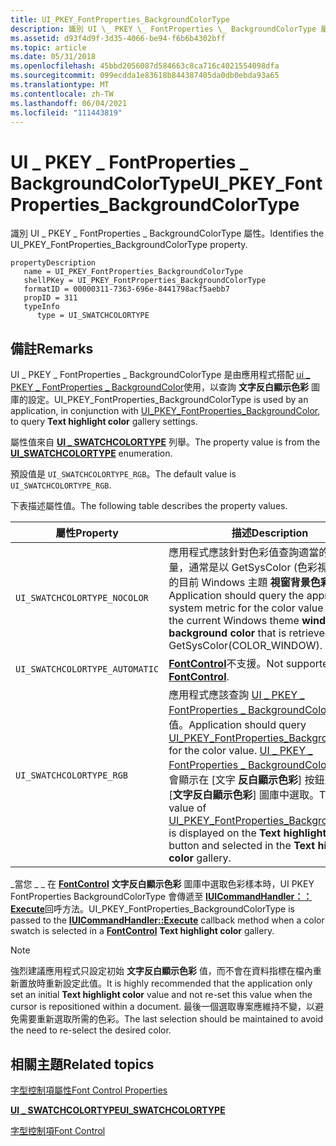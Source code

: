 ```yaml
---
title: UI_PKEY_FontProperties_BackgroundColorType
description: 識別 UI \_ PKEY \_ FontProperties \_ BackgroundColorType 屬性。
ms.assetid: d93f4d9f-3d35-4066-be94-f6b6b4302bff
ms.topic: article
ms.date: 05/31/2018
ms.openlocfilehash: 45bbd2056087d584663c8ca716c4021554098dfa
ms.sourcegitcommit: 099ecdda1e83618b844387405da0db0ebda93a65
ms.translationtype: MT
ms.contentlocale: zh-TW
ms.lasthandoff: 06/04/2021
ms.locfileid: "111443819"
---
```

# <a name="ui_pkey_fontproperties_backgroundcolortype"></a><span data-ttu-id="76e22-103">UI \_ PKEY \_ FontProperties \_ BackgroundColorType</span><span class="sxs-lookup"><span data-stu-id="76e22-103">UI\_PKEY\_FontProperties\_BackgroundColorType</span></span>

<span data-ttu-id="76e22-104">識別 UI \_ PKEY \_ FontProperties \_ BackgroundColorType 屬性。</span><span class="sxs-lookup"><span data-stu-id="76e22-104">Identifies the UI\_PKEY\_FontProperties\_BackgroundColorType property.</span></span>

```
propertyDescription
   name = UI_PKEY_FontProperties_BackgroundColorType
   shellPKey = UI_PKEY_FontProperties_BackgroundColorType
   formatID = 00000311-7363-696e-8441798acf5aebb7
   propID = 311
   typeInfo
      type = UI_SWATCHCOLORTYPE
```

## <a name="remarks"></a><span data-ttu-id="76e22-105">備註</span><span class="sxs-lookup"><span data-stu-id="76e22-105">Remarks</span></span>

<span data-ttu-id="76e22-106">UI \_ PKEY \_ FontProperties \_ BackgroundColorType 是由應用程式搭配 [ui \_ PKEY \_ FontProperties \_ BackgroundColor](/windows/desktop/windowsribbon/windowsribbon-reference-properties-uipkey-fontproperties-backgroundcolor)使用，以查詢 **文字反白顯示色彩** 圖庫的設定。</span><span class="sxs-lookup"><span data-stu-id="76e22-106">UI\_PKEY\_FontProperties\_BackgroundColorType is used by an application, in conjunction with [UI\_PKEY\_FontProperties\_BackgroundColor](/windows/desktop/windowsribbon/windowsribbon-reference-properties-uipkey-fontproperties-backgroundcolor), to query **Text highlight color** gallery settings.</span></span>

<span data-ttu-id="76e22-107">屬性值來自 [**UI \_ SWATCHCOLORTYPE**](/windows/desktop/api/uiribbon/ne-uiribbon-ui_swatchcolortype) 列舉。</span><span class="sxs-lookup"><span data-stu-id="76e22-107">The property value is from the [**UI\_SWATCHCOLORTYPE**](/windows/desktop/api/uiribbon/ne-uiribbon-ui_swatchcolortype) enumeration.</span></span>

<span data-ttu-id="76e22-108">預設值是 `UI_SWATCHCOLORTYPE_RGB`。</span><span class="sxs-lookup"><span data-stu-id="76e22-108">The default value is `UI_SWATCHCOLORTYPE_RGB`.</span></span>

<span data-ttu-id="76e22-109">下表描述屬性值。</span><span class="sxs-lookup"><span data-stu-id="76e22-109">The following table describes the property values.</span></span>



|   <span data-ttu-id="76e22-110">屬性</span><span class="sxs-lookup"><span data-stu-id="76e22-110">Property</span></span>                             |   <span data-ttu-id="76e22-111">描述</span><span class="sxs-lookup"><span data-stu-id="76e22-111">Description</span></span>                                                                                                                                                                                                                                                                                                                                                                                                                                                            |
|--------------------------------|---------------------------------------------------------------------------------------------------------------------------------------------------------------------------------------------------------------------------------------------------------------------------------------------------------------------------------------------------------------------------------------------------------------------------------------------------------------|
| `UI_SWATCHCOLORTYPE_NOCOLOR`   | <span data-ttu-id="76e22-112">應用程式應該針對色彩值查詢適當的系統計量，通常是以 GetSysColor (色彩視窗) 抓取的目前 Windows 主題 **視窗背景色彩** \_ 。</span><span class="sxs-lookup"><span data-stu-id="76e22-112">Application should query the appropriate system metric for the color value typically the current Windows theme **window background color** that is retrieved with GetSysColor(COLOR\_WINDOW).</span></span>                                                                                                                                                                                                                                                                 |
| `UI_SWATCHCOLORTYPE_AUTOMATIC` | <span data-ttu-id="76e22-113">[**FontControl**](windowsribbon-element-fontcontrol.md)不支援。</span><span class="sxs-lookup"><span data-stu-id="76e22-113">Not supported by the [**FontControl**](windowsribbon-element-fontcontrol.md).</span></span>                                                                                                                                                                                                                                                                                                                                                                                |
| `UI_SWATCHCOLORTYPE_RGB`       | <span data-ttu-id="76e22-114">應用程式應該查詢 [UI \_ PKEY \_ FontProperties \_ BackgroundColor](/windows/desktop/windowsribbon/windowsribbon-reference-properties-uipkey-fontproperties-backgroundcolor) 的色彩值。</span><span class="sxs-lookup"><span data-stu-id="76e22-114">Application should query [UI\_PKEY\_FontProperties\_BackgroundColor](/windows/desktop/windowsribbon/windowsribbon-reference-properties-uipkey-fontproperties-backgroundcolor) for the color value.</span></span> <span data-ttu-id="76e22-115">[UI \_ PKEY \_ FontProperties \_ BackgroundColor](/windows/desktop/windowsribbon/windowsribbon-reference-properties-uipkey-fontproperties-backgroundcolor)的色彩值會顯示在 [文字 **反白顯示色彩**] 按鈕上，並在 [**文字反白顯示色彩**] 圖庫中選取。</span><span class="sxs-lookup"><span data-stu-id="76e22-115">The color value of [UI\_PKEY\_FontProperties\_BackgroundColor](/windows/desktop/windowsribbon/windowsribbon-reference-properties-uipkey-fontproperties-backgroundcolor) is displayed on the **Text highlight color** button and selected in the **Text highlight color** gallery.</span></span><br/> |



 

<span data-ttu-id="76e22-116">\_當您 \_ \_ 在 [**FontControl**](windowsribbon-element-fontcontrol.md) **文字反白顯示色彩** 圖庫中選取色彩樣本時，UI PKEY FontProperties BackgroundColorType 會傳遞至 [**IUICommandHandler：： Execute**](/windows/desktop/api/uiribbon/nf-uiribbon-iuicommandhandler-execute)回呼方法。</span><span class="sxs-lookup"><span data-stu-id="76e22-116">UI\_PKEY\_FontProperties\_BackgroundColorType is passed to the [**IUICommandHandler::Execute**](/windows/desktop/api/uiribbon/nf-uiribbon-iuicommandhandler-execute) callback method when a color swatch is selected in a [**FontControl**](windowsribbon-element-fontcontrol.md) **Text highlight color** gallery.</span></span>

> [!Note]  
> <span data-ttu-id="76e22-117">強烈建議應用程式只設定初始 **文字反白顯示色彩** 值，而不會在資料指標在檔內重新置放時重新設定此值。</span><span class="sxs-lookup"><span data-stu-id="76e22-117">It is highly recommended that the application only set an initial **Text highlight color** value and not re-set this value when the cursor is repositioned within a document.</span></span> <span data-ttu-id="76e22-118">最後一個選取專案應維持不變，以避免需要重新選取所需的色彩。</span><span class="sxs-lookup"><span data-stu-id="76e22-118">The last selection should be maintained to avoid the need to re-select the desired color.</span></span>

 

## <a name="related-topics"></a><span data-ttu-id="76e22-119">相關主題</span><span class="sxs-lookup"><span data-stu-id="76e22-119">Related topics</span></span>

<dl> <dt>

[<span data-ttu-id="76e22-120">字型控制項屬性</span><span class="sxs-lookup"><span data-stu-id="76e22-120">Font Control Properties</span></span>](windowsribbon-reference-properties-fontcontrol.md)
</dt> <dt>

[<span data-ttu-id="76e22-121">**UI \_ SWATCHCOLORTYPE**</span><span class="sxs-lookup"><span data-stu-id="76e22-121">**UI\_SWATCHCOLORTYPE**</span></span>](/windows/desktop/api/uiribbon/ne-uiribbon-ui_swatchcolortype)
</dt> <dt>

[<span data-ttu-id="76e22-122">字型控制項</span><span class="sxs-lookup"><span data-stu-id="76e22-122">Font Control</span></span>](windowsribbon-controls-fontcontrol.md)
</dt> </dl>

 

